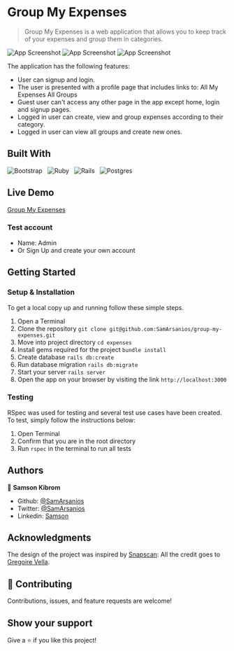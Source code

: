 # Group My Expenses

> Group My Expenses is a web application that allows you to keep track of your expenses and group them in categories.

![App Screenshot](../../app/assets/images)
![App Screenshot](../../app/assets/images)
![App Screenshot](../../app/assets/images)


The application has the following features:

- User can signup and login.
- The user is presented with a profile page that includes links to:
    All My Expenses
    All Groups
- Guest user can't access any other page in the app except home, login and signup pages.
- Logged in user can create, view and group expenses according to their category.
- Logged in user can view all groups and create new ones.

## Built With
![Bootstrap](https://img.shields.io/badge/bootstrap%20-%23563D7C.svg?&style=for-the-badge&logo=bootstrap&logoColor=white)&nbsp;&nbsp;
![Ruby](https://img.shields.io/badge/ruby-%23CC342D.svg?&style=for-the-badge&logo=ruby&logoColor=white)&nbsp;&nbsp;
![Rails](https://img.shields.io/badge/rails%20-%23CC0000.svg?&style=for-the-badge&logo=ruby-on-rails&logoColor=white)&nbsp;&nbsp;
![Postgres](https://img.shields.io/badge/postgres-%23316192.svg?&style=for-the-badge&logo=postgresql&logoColor=white)
&nbsp;&nbsp;

## Live Demo

[Group My Expenses](https://group-my-expenses.herokuapp.com/)

### Test account

- Name: Admin
- Or Sign Up and create your own account

## Getting Started

### Setup & Installation

To get a local copy up and running follow these simple steps.

1. Open a Terminal
2. Clone the repository `git clone git@github.com:SamArsanios/group-my-expenses.git`
3. Move into project directory `cd expenses`
4. Install gems required for the project `bundle install`
5. Create database `rails db:create`
6. Run database migration `rails db:migrate`
7. Start your server `rails server`
8. Open the app on your browser by visiting the link `http://localhost:3000`

### Testing

RSpec was used for testing and several test use cases have been created. To test, simply follow the instructions below:

1. Open Terminal
2. Confirm that you are in the root directory
3. Run `rspec` in the terminal to run all tests

## Authors

👤 **Samson Kibrom**

- Github: [@SamArsanios](https://github.com/SamArsanios)
- Twitter: [@SamArsanios](https://twitter.com/SamArsanios)
- Linkedin: [Samson](https://linkedin.com/in/samson-kibrom/)

## Acknowledgments

The design of the project was inspired by [Snapscan](https://www.behance.net/gallery/19759151/Snapscan-iOs-design-and-branding): All the credit goes to [Gregoire Vella](https://www.behance.net/gregoirevella).

## 🤝 Contributing

Contributions, issues, and feature requests are welcome!

## Show your support

Give a ⭐️ if you like this project!
